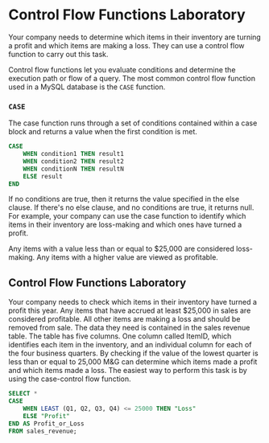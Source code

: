 # Control Flow Functions Laboratory

Your company needs to determine which items in their inventory are turning a profit and which items are making a loss. They can use a control flow function to carry out this task.

Control flow functions let you evaluate conditions and determine the execution path or flow of a query. The most common control flow function used in a MySQL database is the `CASE` function.


### `CASE`

The case function runs through a set of conditions contained within a case block and returns a value when the first condition is met.


```sql
CASE
	WHEN condition1 THEN result1
	WHEN condition2 THEN result2
	WHEN conditionN THEN resultN
	ELSE result
END

```

If no conditions are true, then it returns the value specified in the else clause. If there's no else clause, and no conditions are true, it returns null. For example, your company can use the case function to identify which items in their inventory are loss-making and which ones have turned a profit.

Any items with a value less than or equal to $25,000 are considered loss-making. Any items with a higher value are viewed as profitable.


## Control Flow Functions Laboratory

Your company needs to check which items in their inventory have turned a profit this year. Any items that have accrued at least $25,000 in sales are considered profitable. All other items are making a loss and should be removed from sale. The data they need is contained in the sales revenue table. The table has five columns. One column called ItemID, which identifies each item in the inventory, and an individual column for each of the four business quarters. By checking if the value of the lowest quarter is less than or equal to 25,000 M&G can determine which items made a profit and which items made a loss. The easiest way to perform this task is by using the case-control flow function.


```sql
SELECT *
CASE
	WHEN LEAST (Q1, Q2, Q3, Q4) <= 25000 THEN "Loss"
	ELSE "Profit"
END AS Profit_or_Loss
FROM sales_revenue;

```
